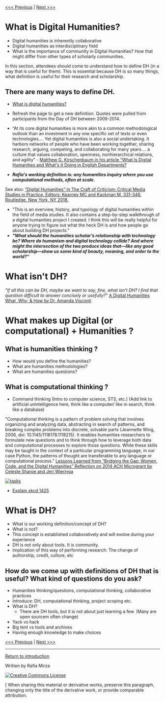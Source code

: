 
[<<< Previous](DHRI.md) | [Next >>>](how.md) 

# What is Digital Humanities?  
* Digital humanities is inherently collaborative 
* Digital humanities as interdisciplinary field 
* What is the importance of community in Digital Humanities? How that might differ from other types of scholarly communities.

In this section, attendees should come to understand how to define DH (in a way that is useful for them). This is essential because DH is so many things, what definition is useful for their research and scholarship. 

## There are many ways to define DH. 
* [What is digital humanities?](https://whatisdigitalhumanities.com/) 
*   Refresh the page to get a new definition. Quotes were pulled from participants from the Day of DH between 2009-2014.

* “At its core digital humanities is more akin to a common methodological outlook than an investment in  any one specific set of texts or even technologies.... Yet digital humanities is also a social undertaking. It harbors networks of people who have been working together, sharing research, arguing, competing, and collaborating for many years.... a culture that values collaboration, openness, nonhierarchical relations, and agility” - [Matthew G. Kirschenbaum in his article “What Is Digital Humanities and What's It Doing in English Departments?](https://mkirschenbaum.files.wordpress.com/2011/01/kirschenbaum_ade150.pdf) 

* ***Rafia's working definition is: any humanities inquiry where you use computational methods, often at scale.***  

See also: [“Digital Humanities” In The Craft of Criticism: Critical Media Studies in Practice. Editors: Kearney MC and Kackman M. 331-346. Routledge, New York, NY 2018.](https://escholarship.org/uc/item/1558k4vg)
* "This is an overview, history, and typology of digital humanities within the field of media studies. It also contains a step-by-step walkthrough of a digital humanities project I created. I think this will be really helpful for anyone trying to figure out what the heck DH is and how people go about building DH projects."
* ***"What should the humanities scholar’s relationship with technology be? Where do humanism and digital technology collide? And where might the intersection of the two produce ideas that—like any good scholarship—show us some kind of beauty, meaning, and order to the world?"***

# What isn't DH?

*"If all this can be DH, maybe we want to say, fine, what isn't DH? I find that question difficult to answer concisely or usefully?"*
[A Digital Humanities What, Why, & How by  Dr. Amanda Visconti](https://www.hastac.org/blogs/amanda-visconti/2016/07/25/digital-humanities-what-why-how-dlf-eresearch-network-talk#header-c20) 

# What makes up Digital (or computational) + Humanities ?

## What is humanities thinking ?
* How would you define the humanities? 
* What are humanities methodologies? 
* What are humanities questions?

## What is computational thinking ?

* Command thinking (Intro to computer science, STS, etc.) 
(Add link to artificial unintelligence here, think like a computer/ like in search, think like a database)

"Computational thinking is a pattern of problem solving that involves organizing and analyzing data, abstracting in search of patterns, and breaking complex problems into discrete, solvable parts (Jeannette Wing, 2006, doi: 10.1145/1118178.1118215). It enables humanities researchers to formulate new questions and to think through how to leverage both data and computational processes to explore those questions. While these skills may be taught in the context of a particular programming language, in our case Python, the patterns of thought are transferable to any language or computational process."
[Lessons Learned from “Bridging the Gap: Women, Code, and the Digital Humanities” Reflection on 2014 ACH Microgrant by Celeste Sharpe and Jeri Wieringa](http://ach.org/blog/2015/05/06/bridging-the-gap/)



[![tasks](https://imgs.xkcd.com/comics/tasks.png)](https://xkcd.com/1425/)

* [Explain xkcd 1425](https://www.explainxkcd.com/wiki/index.php/1425:_Tasks)

# What is DH?

* What is our working definition/concept of DH?
* What is not?
* This concept is established collaboratively and will evolve during your experience
* DH is not only about tools. It is community.
* Implication of this way of performing research: The change of authorship, credit, culture, etc

## How do we come up with definitions of DH that is useful? What kind of questions do you ask?
* Humanities thinking/questions, computational thinking, collaborative practices
* Introduce: DH, computational thinking, project scoping etc.
* What is DH?
    * There are DH tools, but it is not about just learning a few. (Many are open sourcem often change)
* Yack vs hack
* Big tent vs tools and archives 
* Having enough knowledge to make choices


[<<< Previous](DHRI.md) | [Next >>>](how.md) 

-----
[Return to introduction](https://github.com/DHRISMU/intro)

Written by Rafia Mirza

[![Creative Commons License](https://i.creativecommons.org/l/by-sa/4.0/88x31.png)](http://creativecommons.org/licenses/by-sa/4.0/)

[ When sharing this material or derivative works, preserve this paragraph, changing only the title of the derivative work, or provide comparable attribution.
